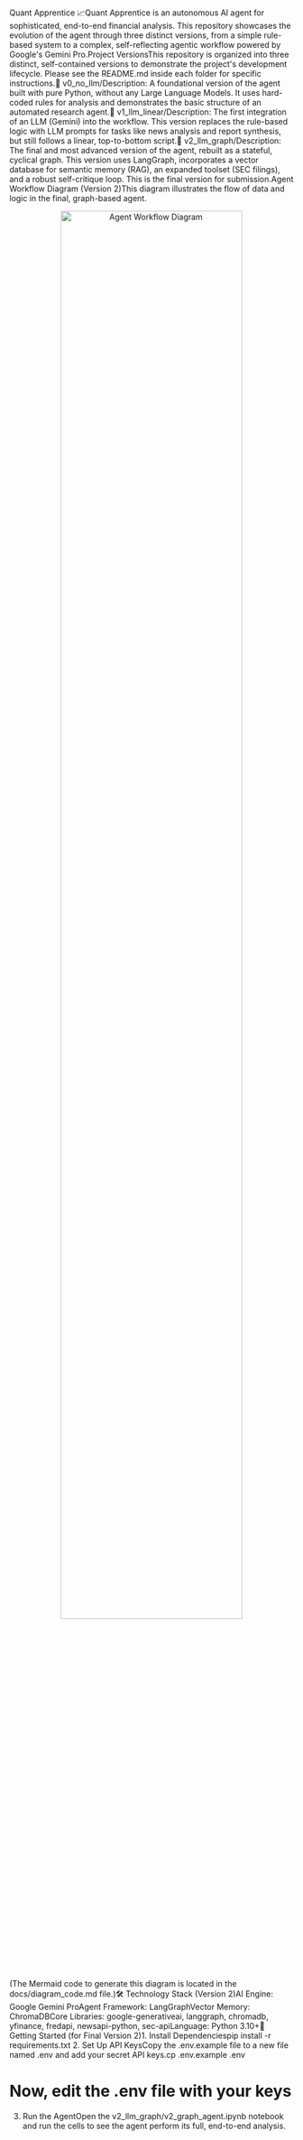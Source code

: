 Quant Apprentice 📈Quant Apprentice is an autonomous AI agent for sophisticated, end-to-end financial analysis. This repository showcases the evolution of the agent through three distinct versions, from a simple rule-based system to a complex, self-reflecting agentic workflow powered by Google's Gemini Pro.Project VersionsThis repository is organized into three distinct, self-contained versions to demonstrate the project's development lifecycle. Please see the README.md inside each folder for specific instructions.📁 v0_no_llm/Description: A foundational version of the agent built with pure Python, without any Large Language Models. It uses hard-coded rules for analysis and demonstrates the basic structure of an automated research agent.📁 v1_llm_linear/Description: The first integration of an LLM (Gemini) into the workflow. This version replaces the rule-based logic with LLM prompts for tasks like news analysis and report synthesis, but still follows a linear, top-to-bottom script.📁 v2_llm_graph/Description: The final and most advanced version of the agent, rebuilt as a stateful, cyclical graph. This version uses LangGraph, incorporates a vector database for semantic memory (RAG), an expanded toolset (SEC filings), and a robust self-critique loop. This is the final version for submission.Agent Workflow Diagram (Version 2)This diagram illustrates the flow of data and logic in the final, graph-based agent.<p align="center"><img src="docs/workflow_diagram.png" alt="Agent Workflow Diagram" width="80%"></p>(The Mermaid code to generate this diagram is located in the docs/diagram_code.md file.)🛠️ Technology Stack (Version 2)AI Engine: Google Gemini ProAgent Framework: LangGraphVector Memory: ChromaDBCore Libraries: google-generativeai, langgraph, chromadb, yfinance, fredapi, newsapi-python, sec-apiLanguage: Python 3.10+🚀 Getting Started (for Final Version 2)1. Install Dependenciespip install -r requirements.txt
2. Set Up API KeysCopy the .env.example file to a new file named .env and add your secret API keys.cp .env.example .env
# Now, edit the .env file with your keys
3. Run the AgentOpen the v2_llm_graph/v2_graph_agent.ipynb notebook and run the cells to see the agent perform its full, end-to-end analysis.